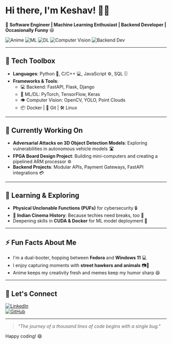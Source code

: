 

# Hi there, I'm Keshav! 👋✨

🚀 **Software Engineer | Machine Learning Enthusiast | Backend Developer | Occasionally Funny** 😆

![Anime](https://img.shields.io/badge/Anime-Fan-%23FF69B4?style=flat&logo=Crunchyroll&logoColor=white)
![ML](https://img.shields.io/badge/Machine_Learning-%2312100E.svg?style=flat&logo=python&logoColor=white)
![DL](https://img.shields.io/badge/Deep_Learning-%2312100E.svg?style=flat&logo=tensorflow&logoColor=white)
![Computer Vision](https://img.shields.io/badge/Computer_Vision-%2312100E.svg?style=flat&logo=opencv&logoColor=white)
![Backend Dev](https://img.shields.io/badge/Backend_Dev-%2312100E.svg?style=flat&logo=fastapi&logoColor=white)

--- 

## 🔧 Tech Toolbox

- **Languages**: Python 🐍, C/C++ 💻, JavaScript ⚙️, SQL 🗄️
- **Frameworks & Tools**:
  - 💻 Backend: FastAPI, Flask, Django
  - 🧠 ML/DL: PyTorch, TensorFlow, Keras
  - 👁️ Computer Vision: OpenCV, YOLO, Point Clouds
  - 📦 Docker | 📂 Git | 🛠️ Linux

---

## 💼 Currently Working On

- **Adversarial Attacks on 3D Object Detection Models**: Exploring vulnerabilities in autonomous vehicle models 🛣️
- **FPGA Board Design Project**: Building mini-computers and creating a pipelined ARM processor ⚙️
- **Backend Projects**: Modular APIs, Payment Gateways, FastAPI integrations 💳

---

## 🌱 Learning & Exploring

- **Physical Unclonable Functions (PUFs)** for cybersecurity 🔒
- 📖 **Indian Cinema History**: Because techies need breaks, too 🍿
- Deepening skills in **CUDA & Docker** for ML model deployment 🚀

---

## ⚡ Fun Facts About Me

- I'm a dual-booter, hopping between **Fedora** and **Windows 11** 💻
- I enjoy capturing moments with **street hawkers and animals** 📷🐾
- Anime keeps my creativity fresh and memes keep my humor sharp 😆

---

## 🤝 Let's Connect

[![LinkedIn](https://img.shields.io/badge/LinkedIn-Keshav-blue?logo=linkedin)](https://www.linkedin.com/in/keshav)  
[![GitHub](https://img.shields.io/github/followers/Keshav?style=social)](https://github.com/Keshav)  

---

> _"The journey of a thousand lines of code begins with a single bug."_

Happy coding! 😄
